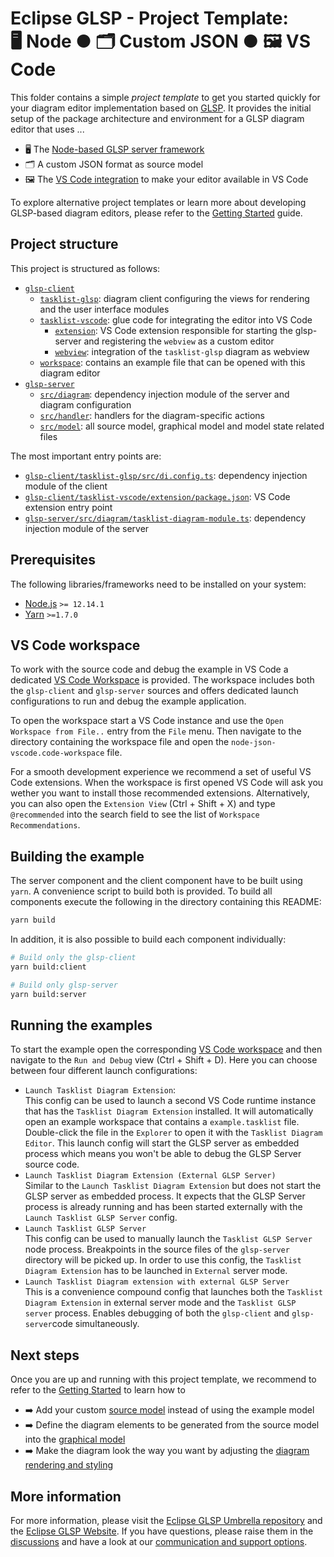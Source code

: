 # Eclipse GLSP - Project Template:<br> 🖥️ Node ● 🗂️ Custom JSON ● 🖼️ VS Code

This folder contains a simple *project template* to get you started quickly for your diagram editor implementation based on [GLSP](https://github.com/eclipse-glsp/glsp).
It provides the initial setup of the package architecture and environment for a GLSP diagram editor that uses ...

*   🖥️ The [Node-based GLSP server framework](https://github.com/eclipse-glsp/glsp-server-node)
*   🗂️ A custom JSON format as source model
*   🖼️ The [VS Code integration](https://github.com/eclipse-glsp/glsp-vscode-integration) to make your editor available in VS Code

To explore alternative project templates or learn more about developing GLSP-based diagram editors, please refer to the [Getting Started](https://www.eclipse.org/glsp/documentation/gettingstarted) guide.

## Project structure

This project is structured as follows:

*   [`glsp-client`](glsp-client)
    *   [`tasklist-glsp`](glsp-client/tasklist-glsp): diagram client configuring the views for rendering and the user interface modules
    *   [`tasklist-vscode`](glsp-client/tasklist-vscode): glue code for integrating the editor into VS Code
        *   [`extension`](glsp-client/tasklist-vscode/extension): VS Code extension responsible for starting the glsp-server and registering the `webview` as a custom editor
        *   [`webview`](glsp-client/tasklist-vscode/webview): integration of the `tasklist-glsp` diagram as webview
    *   [`workspace`](glsp-client/workspace): contains an example file that can be opened with this diagram editor
*   [`glsp-server`](glsp-server)
    *   [`src/diagram`](glsp-server/src/diagram): dependency injection module of the server and diagram configuration
    *   [`src/handler`](glsp-server/src/handler): handlers for the diagram-specific actions
    *   [`src/model`](glsp-server/src/model): all source model, graphical model and model state related files

The most important entry points are:

*   [`glsp-client/tasklist-glsp/src/di.config.ts`](glsp-client/tasklist-glsp/src/di.config.ts): dependency injection module of the client
*   [`glsp-client/tasklist-vscode/extension/package.json`](glsp-client/tasklist-vscode/extension/package.json): VS Code extension entry point
*   [`glsp-server/src/diagram/tasklist-diagram-module.ts`](glsp-server/src/diagram/tasklist-diagram-module.ts): dependency injection module of the server

## Prerequisites

The following libraries/frameworks need to be installed on your system:

*   [Node.js](https://nodejs.org/en/) `>= 12.14.1`
*   [Yarn](https://classic.yarnpkg.com/en/docs/install#debian-stable) `>=1.7.0`

## VS Code workspace

To work with the source code and debug the example in VS Code a dedicated [VS Code Workspace](node-json-vscode.code-workspace) is provided.
The workspace includes both the `glsp-client` and `glsp-server` sources and offers dedicated launch configurations to run and debug the example application.

To open the workspace start a VS Code instance and use the `Open Workspace from File..` entry from the `File` menu.
Then navigate to the directory containing the workspace file and open the `node-json-vscode.code-workspace` file.

For a smooth development experience we recommend a set of useful VS Code extensions. When the workspace is first opened VS Code will ask you wether you want to install those recommended extensions.
Alternatively, you can also open the `Extension View` (Ctrl + Shift + X) and type `@recommended` into the search field to see the list of `Workspace Recommendations`.

## Building the example

The server component and the client component have to be built using `yarn`. A convenience script to build both is provided.
To build all components execute the following in the directory containing this README:

```bash
yarn build
```

In addition, it is also possible to build each component individually:

```bash
# Build only the glsp-client
yarn build:client

# Build only glsp-server
yarn build:server
```

## Running the examples

To start the example open the corresponding [VS Code workspace](node-json-vscode.code-workspace) and then navigate to the `Run and Debug` view (Ctrl + Shift + D).
Here you can choose between four different launch configurations:

*   `Launch Tasklist Diagram Extension`: <br>
    This config can be used to launch a second VS Code runtime instance that has the `Tasklist Diagram Extension` installed.
    It will automatically open an example workspace that contains a `example.tasklist` file. Double-click the file in the `Explorer` to open it with the `Tasklist Diagram Editor`.
    This launch config will start the GLSP server as embedded process which means you won't be able to debug the GLSP Server source code.
*   `Launch Tasklist Diagram Extension (External GLSP Server)`<br>
    Similar to the `Launch Tasklist Diagram Extension` but does not start the GLSP server as embedded process.
    It expects that the GLSP Server process is already running and has been started externally with the `Launch Tasklist GLSP Server` config.
*   `Launch Tasklist GLSP Server`<br>
    This config can be used to manually launch the `Tasklist GLSP Server` node process.
    Breakpoints in the source files of the `glsp-server` directory will be picked up.
    In order to use this config, the `Tasklist Diagram Extension` has to be launched in `External` server mode.
*   `Launch Tasklist Diagram extension with external GLSP Server`<br>
    This is a convenience compound config that launches both the `Tasklist Diagram Extension` in external server mode and the
    `Tasklist GLSP server` process.
    Enables debugging of both the `glsp-client` and `glsp-server`code simultaneously.

## Next steps

Once you are up and running with this project template, we recommend to refer to the [Getting Started](https://www.eclipse.org/glsp/documentation) to learn how to

*   ➡️ Add your custom [source model](https://www.eclipse.org/glsp/documentation/sourcemodel) instead of using the example model
*   ➡️ Define the diagram elements to be generated from the source model into the [graphical model](https://www.eclipse.org/glsp/documentation/gmodel)
*   ➡️ Make the diagram look the way you want by adjusting the [diagram rendering and styling](https://www.eclipse.org/glsp/documentation/rendering)

## More information

For more information, please visit the [Eclipse GLSP Umbrella repository](https://github.com/eclipse-glsp/glsp) and the [Eclipse GLSP Website](https://www.eclipse.org/glsp/).
If you have questions, please raise them in the [discussions](https://github.com/eclipse-glsp/glsp/discussions) and have a look at our [communication and support options](https://www.eclipse.org/glsp/contact/).
